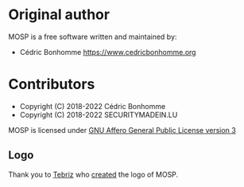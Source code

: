 # Original author

MOSP is a free software written and maintained by:

* Cédric Bonhomme https://www.cedricbonhomme.org


# Contributors

* Copyright (C) 2018-2022 Cédric Bonhomme
* Copyright (C) 2018-2022 SECURITYMADEIN.LU

MOSP is licensed under
[GNU Affero General Public License version 3](https://www.gnu.org/licenses/agpl-3.0.html)

## Logo

Thank you to [Tebriz](https://github.com/tebriz159) who
[created](https://github.com/CASES-LU/MOSP/issues/7) the logo of MOSP.
